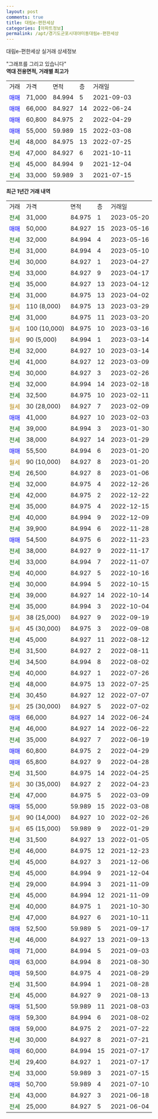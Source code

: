 ```yaml
---
layout: post
comments: true
title: 대림e-편한세상
categories: [아파트정보]
permalink: /apt/경기도군포시대야미동대림e-편한세상
---
```


대림e-편한세상 실거래 상세정보

<script type="text/javascript">
  google.charts.load('current', {'packages':['line', 'corechart']});
  google.charts.setOnLoadCallback(drawChart);

  function drawChart() {
    var data = new google.visualization.DataTable();
    data.addColumn('date', '거래일');
    data.addColumn('number', "매매");
    data.addColumn('number', "전세");
    data.addColumn('number', "전매");

    data.addRows([[new Date(Date.parse("2023-05-20")), null, 31000, null], [new Date(Date.parse("2023-05-16")), 50000, null, null], [new Date(Date.parse("2023-05-16")), null, 32000, null], [new Date(Date.parse("2023-05-10")), null, 31000, null], [new Date(Date.parse("2023-04-27")), null, 30000, null], [new Date(Date.parse("2023-04-17")), null, 33000, null], [new Date(Date.parse("2023-04-12")), null, 35000, null], [new Date(Date.parse("2023-04-02")), null, 31000, null], [new Date(Date.parse("2023-03-29")), null, null, null], [new Date(Date.parse("2023-03-20")), null, 31000, null], [new Date(Date.parse("2023-03-16")), null, null, null], [new Date(Date.parse("2023-03-14")), null, null, null], [new Date(Date.parse("2023-03-14")), null, 32000, null], [new Date(Date.parse("2023-03-09")), null, 41000, null], [new Date(Date.parse("2023-02-26")), null, 30000, null], [new Date(Date.parse("2023-02-18")), null, 32000, null], [new Date(Date.parse("2023-02-11")), null, 32500, null], [new Date(Date.parse("2023-02-09")), null, null, null], [new Date(Date.parse("2023-02-03")), 41000, null, null], [new Date(Date.parse("2023-01-30")), null, 39000, null], [new Date(Date.parse("2023-01-29")), null, 38000, null], [new Date(Date.parse("2023-01-20")), 55500, null, null], [new Date(Date.parse("2023-01-20")), null, null, null], [new Date(Date.parse("2023-01-06")), null, 26500, null], [new Date(Date.parse("2022-12-26")), null, 32000, null], [new Date(Date.parse("2022-12-22")), null, 42000, null], [new Date(Date.parse("2022-12-15")), null, 35000, null], [new Date(Date.parse("2022-12-09")), null, 40000, null], [new Date(Date.parse("2022-11-28")), null, 39900, null], [new Date(Date.parse("2022-11-23")), 54500, null, null], [new Date(Date.parse("2022-11-17")), null, 38000, null], [new Date(Date.parse("2022-11-07")), null, 33000, null], [new Date(Date.parse("2022-10-16")), null, 40000, null], [new Date(Date.parse("2022-10-15")), null, 30000, null], [new Date(Date.parse("2022-10-14")), null, 39000, null], [new Date(Date.parse("2022-10-04")), null, 35000, null], [new Date(Date.parse("2022-09-19")), null, null, null], [new Date(Date.parse("2022-09-08")), null, null, null], [new Date(Date.parse("2022-08-12")), null, 45000, null], [new Date(Date.parse("2022-08-11")), null, 31500, null], [new Date(Date.parse("2022-08-02")), null, 34500, null], [new Date(Date.parse("2022-07-26")), null, 40000, null], [new Date(Date.parse("2022-07-25")), null, 48000, null], [new Date(Date.parse("2022-07-07")), null, 30450, null], [new Date(Date.parse("2022-07-02")), null, null, null], [new Date(Date.parse("2022-06-24")), 66000, null, null], [new Date(Date.parse("2022-06-22")), null, 46000, null], [new Date(Date.parse("2022-06-19")), null, 35000, null], [new Date(Date.parse("2022-04-29")), 60800, null, null], [new Date(Date.parse("2022-04-28")), 65800, null, null], [new Date(Date.parse("2022-04-25")), null, 31500, null], [new Date(Date.parse("2022-04-23")), null, null, null], [new Date(Date.parse("2022-03-09")), null, 47000, null], [new Date(Date.parse("2022-03-08")), 55000, null, null], [new Date(Date.parse("2022-02-26")), null, null, null], [new Date(Date.parse("2022-01-29")), null, null, null], [new Date(Date.parse("2022-01-05")), null, 31500, null], [new Date(Date.parse("2021-12-23")), null, 46000, null], [new Date(Date.parse("2021-12-06")), null, 45000, null], [new Date(Date.parse("2021-12-04")), null, 45000, null], [new Date(Date.parse("2021-11-09")), null, 29000, null], [new Date(Date.parse("2021-11-09")), null, 45000, null], [new Date(Date.parse("2021-10-30")), null, 40000, null], [new Date(Date.parse("2021-10-11")), null, 47000, null], [new Date(Date.parse("2021-09-17")), 52500, null, null], [new Date(Date.parse("2021-09-13")), null, 46000, null], [new Date(Date.parse("2021-09-03")), 71000, null, null], [new Date(Date.parse("2021-08-30")), 63000, null, null], [new Date(Date.parse("2021-08-29")), 59500, null, null], [new Date(Date.parse("2021-08-28")), null, 31500, null], [new Date(Date.parse("2021-08-13")), null, 45000, null], [new Date(Date.parse("2021-08-03")), 51500, null, null], [new Date(Date.parse("2021-08-02")), 59300, null, null], [new Date(Date.parse("2021-07-22")), 59000, null, null], [new Date(Date.parse("2021-07-21")), null, 30000, null], [new Date(Date.parse("2021-07-17")), 60000, null, null], [new Date(Date.parse("2021-07-17")), null, 29400, null], [new Date(Date.parse("2021-07-15")), null, 33000, null], [new Date(Date.parse("2021-07-10")), 50700, null, null], [new Date(Date.parse("2021-06-18")), null, 43000, null], [new Date(Date.parse("2021-06-04")), null, 25000, null]]);

    var options = {
      hAxis: {
        format: 'yyyy/MM/dd'
      },    
      lineWidth: 0,
      pointsVisible: true,    
      title: '최근 1년간 유형별 실거래가 분포',
      legend: { position: 'bottom' }
    };

    var formatter = new google.visualization.NumberFormat({pattern:'###,###'} );
    formatter.format(data, 1);
    formatter.format(data, 2);
    
    setTimeout(function() {
        var chart = new google.visualization.LineChart(document.getElementById('columnchart_material'));
        chart.draw(data, (options));
        document.getElementById('loading').style.display = 'none';
    }, 200);
  }
</script>


<div id="loading" style="z-index:20; display: block; margin-left: 0px">"그래프를 그리고 있습니다"</div>
<div id="columnchart_material" style="width: 95%; margin-left: 0px; display: block"></div>
<!-- contents start -->
<b>역대 전용면적, 거래별 최고가</b>
<table class="sortable">
    <tr>
      <td>거래</td>
      <td>가격</td>
      <td>면적</td>
      <td>층</td>
      <td>거래일</td>
    </tr>
        <tr>
          <td><a style="color: blue">매매</a></td>
          <td>71,000</td>
          <td>84.994</td>
          <td>5</td>
          <td>2021-09-03</td>
        </tr>            <tr>
          <td><a style="color: blue">매매</a></td>
          <td>66,000</td>
          <td>84.927</td>
          <td>14</td>
          <td>2022-06-24</td>
        </tr>            <tr>
          <td><a style="color: blue">매매</a></td>
          <td>60,800</td>
          <td>84.975</td>
          <td>2</td>
          <td>2022-04-29</td>
        </tr>            <tr>
          <td><a style="color: blue">매매</a></td>
          <td>55,000</td>
          <td>59.989</td>
          <td>15</td>
          <td>2022-03-08</td>
        </tr>        
        <tr>
              <td><a style="color: darkgreen">전세</a></td>
              <td>48,000</td>
              <td>84.975</td>
              <td>13</td>
              <td>2022-07-25</td>
            </tr>            <tr>
              <td><a style="color: darkgreen">전세</a></td>
              <td>47,000</td>
              <td>84.927</td>
              <td>6</td>
              <td>2021-10-11</td>
            </tr>            <tr>
              <td><a style="color: darkgreen">전세</a></td>
              <td>45,000</td>
              <td>84.994</td>
              <td>9</td>
              <td>2021-12-04</td>
            </tr>            <tr>
              <td><a style="color: darkgreen">전세</a></td>
              <td>33,000</td>
              <td>59.989</td>
              <td>3</td>
              <td>2021-07-15</td>
            </tr>        
    
</table>

<b>최근 1년간 거래 내역</b>

<table class="sortable">
    <tr>
      <td>거래</td>
      <td>가격</td>
      <td>면적</td>
      <td>층</td>
      <td>거래일</td>
    </tr>
    <tr>
      <td><a style="color: darkgreen">전세</a></td>
      <td>31,000</td>
      <td>84.975</td>
      <td>1</td>
      <td>2023-05-20</td>
    </tr>          <tr>
      <td><a style="color: blue">매매</a></td>
      <td>50,000</td>
      <td>84.927</td>
      <td>15</td>
      <td>2023-05-16</td>
    </tr>          <tr>
      <td><a style="color: darkgreen">전세</a></td>
      <td>32,000</td>
      <td>84.994</td>
      <td>4</td>
      <td>2023-05-16</td>
    </tr>          <tr>
      <td><a style="color: darkgreen">전세</a></td>
      <td>31,000</td>
      <td>84.994</td>
      <td>4</td>
      <td>2023-05-10</td>
    </tr>          <tr>
      <td><a style="color: darkgreen">전세</a></td>
      <td>30,000</td>
      <td>84.927</td>
      <td>1</td>
      <td>2023-04-27</td>
    </tr>          <tr>
      <td><a style="color: darkgreen">전세</a></td>
      <td>33,000</td>
      <td>84.927</td>
      <td>9</td>
      <td>2023-04-17</td>
    </tr>          <tr>
      <td><a style="color: darkgreen">전세</a></td>
      <td>35,000</td>
      <td>84.927</td>
      <td>13</td>
      <td>2023-04-12</td>
    </tr>          <tr>
      <td><a style="color: darkgreen">전세</a></td>
      <td>31,000</td>
      <td>84.975</td>
      <td>13</td>
      <td>2023-04-02</td>
    </tr>          <tr>
      <td><a style="color: darkgoldenrod">월세</a></td>
      <td>110 (8,000)</td>
      <td>84.975</td>
      <td>13</td>
      <td>2023-03-29</td>
    </tr>          <tr>
      <td><a style="color: darkgreen">전세</a></td>
      <td>31,000</td>
      <td>84.975</td>
      <td>11</td>
      <td>2023-03-20</td>
    </tr>          <tr>
      <td><a style="color: darkgoldenrod">월세</a></td>
      <td>100 (10,000)</td>
      <td>84.975</td>
      <td>10</td>
      <td>2023-03-16</td>
    </tr>          <tr>
      <td><a style="color: darkgoldenrod">월세</a></td>
      <td>90 (5,000)</td>
      <td>84.994</td>
      <td>1</td>
      <td>2023-03-14</td>
    </tr>          <tr>
      <td><a style="color: darkgreen">전세</a></td>
      <td>32,000</td>
      <td>84.927</td>
      <td>10</td>
      <td>2023-03-14</td>
    </tr>          <tr>
      <td><a style="color: darkgreen">전세</a></td>
      <td>41,000</td>
      <td>84.927</td>
      <td>12</td>
      <td>2023-03-09</td>
    </tr>          <tr>
      <td><a style="color: darkgreen">전세</a></td>
      <td>30,000</td>
      <td>84.927</td>
      <td>3</td>
      <td>2023-02-26</td>
    </tr>          <tr>
      <td><a style="color: darkgreen">전세</a></td>
      <td>32,000</td>
      <td>84.994</td>
      <td>14</td>
      <td>2023-02-18</td>
    </tr>          <tr>
      <td><a style="color: darkgreen">전세</a></td>
      <td>32,500</td>
      <td>84.975</td>
      <td>10</td>
      <td>2023-02-11</td>
    </tr>          <tr>
      <td><a style="color: darkgoldenrod">월세</a></td>
      <td>30 (28,000)</td>
      <td>84.927</td>
      <td>7</td>
      <td>2023-02-09</td>
    </tr>          <tr>
      <td><a style="color: blue">매매</a></td>
      <td>41,000</td>
      <td>84.927</td>
      <td>10</td>
      <td>2023-02-03</td>
    </tr>          <tr>
      <td><a style="color: darkgreen">전세</a></td>
      <td>39,000</td>
      <td>84.994</td>
      <td>3</td>
      <td>2023-01-30</td>
    </tr>          <tr>
      <td><a style="color: darkgreen">전세</a></td>
      <td>38,000</td>
      <td>84.927</td>
      <td>14</td>
      <td>2023-01-29</td>
    </tr>          <tr>
      <td><a style="color: blue">매매</a></td>
      <td>55,500</td>
      <td>84.994</td>
      <td>6</td>
      <td>2023-01-20</td>
    </tr>          <tr>
      <td><a style="color: darkgoldenrod">월세</a></td>
      <td>90 (10,000)</td>
      <td>84.927</td>
      <td>8</td>
      <td>2023-01-20</td>
    </tr>          <tr>
      <td><a style="color: darkgreen">전세</a></td>
      <td>26,500</td>
      <td>84.927</td>
      <td>8</td>
      <td>2023-01-06</td>
    </tr>          <tr>
      <td><a style="color: darkgreen">전세</a></td>
      <td>32,000</td>
      <td>84.975</td>
      <td>4</td>
      <td>2022-12-26</td>
    </tr>          <tr>
      <td><a style="color: darkgreen">전세</a></td>
      <td>42,000</td>
      <td>84.975</td>
      <td>2</td>
      <td>2022-12-22</td>
    </tr>          <tr>
      <td><a style="color: darkgreen">전세</a></td>
      <td>35,000</td>
      <td>84.975</td>
      <td>4</td>
      <td>2022-12-15</td>
    </tr>          <tr>
      <td><a style="color: darkgreen">전세</a></td>
      <td>40,000</td>
      <td>84.994</td>
      <td>9</td>
      <td>2022-12-09</td>
    </tr>          <tr>
      <td><a style="color: darkgreen">전세</a></td>
      <td>39,900</td>
      <td>84.994</td>
      <td>6</td>
      <td>2022-11-28</td>
    </tr>          <tr>
      <td><a style="color: blue">매매</a></td>
      <td>54,500</td>
      <td>84.975</td>
      <td>6</td>
      <td>2022-11-23</td>
    </tr>          <tr>
      <td><a style="color: darkgreen">전세</a></td>
      <td>38,000</td>
      <td>84.927</td>
      <td>9</td>
      <td>2022-11-17</td>
    </tr>          <tr>
      <td><a style="color: darkgreen">전세</a></td>
      <td>33,000</td>
      <td>84.994</td>
      <td>7</td>
      <td>2022-11-07</td>
    </tr>          <tr>
      <td><a style="color: darkgreen">전세</a></td>
      <td>40,000</td>
      <td>84.927</td>
      <td>5</td>
      <td>2022-10-16</td>
    </tr>          <tr>
      <td><a style="color: darkgreen">전세</a></td>
      <td>30,000</td>
      <td>84.994</td>
      <td>5</td>
      <td>2022-10-15</td>
    </tr>          <tr>
      <td><a style="color: darkgreen">전세</a></td>
      <td>39,000</td>
      <td>84.927</td>
      <td>14</td>
      <td>2022-10-14</td>
    </tr>          <tr>
      <td><a style="color: darkgreen">전세</a></td>
      <td>35,000</td>
      <td>84.994</td>
      <td>3</td>
      <td>2022-10-04</td>
    </tr>          <tr>
      <td><a style="color: darkgoldenrod">월세</a></td>
      <td>38 (25,000)</td>
      <td>84.927</td>
      <td>9</td>
      <td>2022-09-19</td>
    </tr>          <tr>
      <td><a style="color: darkgoldenrod">월세</a></td>
      <td>45 (30,000)</td>
      <td>84.975</td>
      <td>3</td>
      <td>2022-09-08</td>
    </tr>          <tr>
      <td><a style="color: darkgreen">전세</a></td>
      <td>45,000</td>
      <td>84.927</td>
      <td>11</td>
      <td>2022-08-12</td>
    </tr>          <tr>
      <td><a style="color: darkgreen">전세</a></td>
      <td>31,500</td>
      <td>84.927</td>
      <td>2</td>
      <td>2022-08-11</td>
    </tr>          <tr>
      <td><a style="color: darkgreen">전세</a></td>
      <td>34,500</td>
      <td>84.994</td>
      <td>8</td>
      <td>2022-08-02</td>
    </tr>          <tr>
      <td><a style="color: darkgreen">전세</a></td>
      <td>40,000</td>
      <td>84.927</td>
      <td>1</td>
      <td>2022-07-26</td>
    </tr>          <tr>
      <td><a style="color: darkgreen">전세</a></td>
      <td>48,000</td>
      <td>84.975</td>
      <td>13</td>
      <td>2022-07-25</td>
    </tr>          <tr>
      <td><a style="color: darkgreen">전세</a></td>
      <td>30,450</td>
      <td>84.927</td>
      <td>12</td>
      <td>2022-07-07</td>
    </tr>          <tr>
      <td><a style="color: darkgoldenrod">월세</a></td>
      <td>25 (30,000)</td>
      <td>84.927</td>
      <td>5</td>
      <td>2022-07-02</td>
    </tr>          <tr>
      <td><a style="color: blue">매매</a></td>
      <td>66,000</td>
      <td>84.927</td>
      <td>14</td>
      <td>2022-06-24</td>
    </tr>          <tr>
      <td><a style="color: darkgreen">전세</a></td>
      <td>46,000</td>
      <td>84.927</td>
      <td>14</td>
      <td>2022-06-22</td>
    </tr>          <tr>
      <td><a style="color: darkgreen">전세</a></td>
      <td>35,000</td>
      <td>84.927</td>
      <td>7</td>
      <td>2022-06-19</td>
    </tr>          <tr>
      <td><a style="color: blue">매매</a></td>
      <td>60,800</td>
      <td>84.975</td>
      <td>2</td>
      <td>2022-04-29</td>
    </tr>          <tr>
      <td><a style="color: blue">매매</a></td>
      <td>65,800</td>
      <td>84.927</td>
      <td>9</td>
      <td>2022-04-28</td>
    </tr>          <tr>
      <td><a style="color: darkgreen">전세</a></td>
      <td>31,500</td>
      <td>84.975</td>
      <td>14</td>
      <td>2022-04-25</td>
    </tr>          <tr>
      <td><a style="color: darkgoldenrod">월세</a></td>
      <td>30 (35,000)</td>
      <td>84.927</td>
      <td>2</td>
      <td>2022-04-23</td>
    </tr>          <tr>
      <td><a style="color: darkgreen">전세</a></td>
      <td>47,000</td>
      <td>84.975</td>
      <td>5</td>
      <td>2022-03-09</td>
    </tr>          <tr>
      <td><a style="color: blue">매매</a></td>
      <td>55,000</td>
      <td>59.989</td>
      <td>15</td>
      <td>2022-03-08</td>
    </tr>          <tr>
      <td><a style="color: darkgoldenrod">월세</a></td>
      <td>90 (14,000)</td>
      <td>84.927</td>
      <td>10</td>
      <td>2022-02-26</td>
    </tr>          <tr>
      <td><a style="color: darkgoldenrod">월세</a></td>
      <td>65 (15,000)</td>
      <td>59.989</td>
      <td>9</td>
      <td>2022-01-29</td>
    </tr>          <tr>
      <td><a style="color: darkgreen">전세</a></td>
      <td>31,500</td>
      <td>84.927</td>
      <td>13</td>
      <td>2022-01-05</td>
    </tr>          <tr>
      <td><a style="color: darkgreen">전세</a></td>
      <td>46,000</td>
      <td>84.975</td>
      <td>12</td>
      <td>2021-12-23</td>
    </tr>          <tr>
      <td><a style="color: darkgreen">전세</a></td>
      <td>45,000</td>
      <td>84.927</td>
      <td>3</td>
      <td>2021-12-06</td>
    </tr>          <tr>
      <td><a style="color: darkgreen">전세</a></td>
      <td>45,000</td>
      <td>84.994</td>
      <td>9</td>
      <td>2021-12-04</td>
    </tr>          <tr>
      <td><a style="color: darkgreen">전세</a></td>
      <td>29,000</td>
      <td>84.994</td>
      <td>3</td>
      <td>2021-11-09</td>
    </tr>          <tr>
      <td><a style="color: darkgreen">전세</a></td>
      <td>45,000</td>
      <td>84.994</td>
      <td>12</td>
      <td>2021-11-09</td>
    </tr>          <tr>
      <td><a style="color: darkgreen">전세</a></td>
      <td>40,000</td>
      <td>84.975</td>
      <td>1</td>
      <td>2021-10-30</td>
    </tr>          <tr>
      <td><a style="color: darkgreen">전세</a></td>
      <td>47,000</td>
      <td>84.927</td>
      <td>6</td>
      <td>2021-10-11</td>
    </tr>          <tr>
      <td><a style="color: blue">매매</a></td>
      <td>52,500</td>
      <td>59.989</td>
      <td>5</td>
      <td>2021-09-17</td>
    </tr>          <tr>
      <td><a style="color: darkgreen">전세</a></td>
      <td>46,000</td>
      <td>84.927</td>
      <td>13</td>
      <td>2021-09-13</td>
    </tr>          <tr>
      <td><a style="color: blue">매매</a></td>
      <td>71,000</td>
      <td>84.994</td>
      <td>5</td>
      <td>2021-09-03</td>
    </tr>          <tr>
      <td><a style="color: blue">매매</a></td>
      <td>63,000</td>
      <td>84.994</td>
      <td>8</td>
      <td>2021-08-30</td>
    </tr>          <tr>
      <td><a style="color: blue">매매</a></td>
      <td>59,500</td>
      <td>84.975</td>
      <td>4</td>
      <td>2021-08-29</td>
    </tr>          <tr>
      <td><a style="color: darkgreen">전세</a></td>
      <td>31,500</td>
      <td>84.994</td>
      <td>1</td>
      <td>2021-08-28</td>
    </tr>          <tr>
      <td><a style="color: darkgreen">전세</a></td>
      <td>45,000</td>
      <td>84.927</td>
      <td>9</td>
      <td>2021-08-13</td>
    </tr>          <tr>
      <td><a style="color: blue">매매</a></td>
      <td>51,500</td>
      <td>59.989</td>
      <td>11</td>
      <td>2021-08-03</td>
    </tr>          <tr>
      <td><a style="color: blue">매매</a></td>
      <td>59,300</td>
      <td>84.994</td>
      <td>6</td>
      <td>2021-08-02</td>
    </tr>          <tr>
      <td><a style="color: blue">매매</a></td>
      <td>59,000</td>
      <td>84.975</td>
      <td>2</td>
      <td>2021-07-22</td>
    </tr>          <tr>
      <td><a style="color: darkgreen">전세</a></td>
      <td>30,000</td>
      <td>84.927</td>
      <td>8</td>
      <td>2021-07-21</td>
    </tr>          <tr>
      <td><a style="color: blue">매매</a></td>
      <td>60,000</td>
      <td>84.994</td>
      <td>15</td>
      <td>2021-07-17</td>
    </tr>          <tr>
      <td><a style="color: darkgreen">전세</a></td>
      <td>29,400</td>
      <td>84.927</td>
      <td>1</td>
      <td>2021-07-17</td>
    </tr>          <tr>
      <td><a style="color: darkgreen">전세</a></td>
      <td>33,000</td>
      <td>59.989</td>
      <td>3</td>
      <td>2021-07-15</td>
    </tr>          <tr>
      <td><a style="color: blue">매매</a></td>
      <td>50,700</td>
      <td>59.989</td>
      <td>4</td>
      <td>2021-07-10</td>
    </tr>          <tr>
      <td><a style="color: darkgreen">전세</a></td>
      <td>43,000</td>
      <td>84.927</td>
      <td>3</td>
      <td>2021-06-18</td>
    </tr>          <tr>
      <td><a style="color: darkgreen">전세</a></td>
      <td>25,000</td>
      <td>84.927</td>
      <td>5</td>
      <td>2021-06-04</td>
    </tr>      </table>
<!-- contents end -->    

